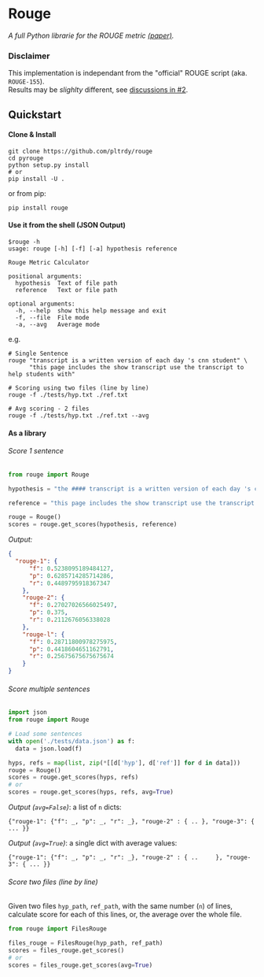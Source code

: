 # Rouge
*A full Python librarie for the ROUGE metric [(paper)](http://www.aclweb.org/anthology/W04-1013).*

### Disclaimer
This implementation is independant from the "official" ROUGE script (aka. `ROUGE-155`).   
Results may be *slighlty* different, see [discussions in #2](https://github.com/pltrdy/rouge/issues/2).

## Quickstart
#### Clone & Install
```shell
git clone https://github.com/pltrdy/rouge
cd pyrouge
python setup.py install
# or
pip install -U .
```
or from pip:
```
pip install rouge
```
#### Use it from the shell (JSON Output)
```
$rouge -h
usage: rouge [-h] [-f] [-a] hypothesis reference

Rouge Metric Calculator

positional arguments:
  hypothesis  Text of file path
  reference   Text or file path

optional arguments:
  -h, --help  show this help message and exit
  -f, --file  File mode
  -a, --avg   Average mode

```

e.g. 


```shell
# Single Sentence
rouge "transcript is a written version of each day 's cnn student" \
      "this page includes the show transcript use the transcript to help students with"

# Scoring using two files (line by line)
rouge -f ./tests/hyp.txt ./ref.txt

# Avg scoring - 2 files
rouge -f ./tests/hyp.txt ./ref.txt --avg
```

#### As a library

###### Score 1 sentence

```python
from rouge import Rouge 

hypothesis = "the #### transcript is a written version of each day 's cnn student news program use this transcript to he    lp students with reading comprehension and vocabulary use the weekly newsquiz to test your knowledge of storie s you     saw on cnn student news"

reference = "this page includes the show transcript use the transcript to help students with reading comprehension and     vocabulary at the bottom of the page , comment for a chance to be mentioned on cnn student news . you must be a teac    her or a student age # # or older to request a mention on the cnn student news roll call . the weekly newsquiz tests     students ' knowledge of even ts in the news"

rouge = Rouge()
scores = rouge.get_scores(hypothesis, reference)
```

*Output:*

```json
{
  "rouge-1": {
      "f": 0.5238095189484127,
      "p": 0.6285714285714286,
      "r": 0.4489795918367347
    },  
    "rouge-2": {
      "f": 0.27027026566025497,
      "p": 0.375,
      "r": 0.2112676056338028
    },  
    "rouge-l": {
      "f": 0.28711800978275975,
      "p": 0.4418604651162791,
      "r": 0.25675675675675674
    }
}  
```

###### Score multiple sentences
```python
import json
from rouge import Rouge

# Load some sentences
with open('./tests/data.json') as f:
  data = json.load(f)

hyps, refs = map(list, zip(*[[d['hyp'], d['ref']] for d in data]))
rouge = Rouge()
scores = rouge.get_scores(hyps, refs)
# or
scores = rouge.get_scores(hyps, refs, avg=True)
```

*Output (`avg=False`)*: a list of `n` dicts:

```
{"rouge-1": {"f": _, "p": _, "r": _}, "rouge-2" : { .. }, "rouge-3": { ... }}
```


*Output (`avg=True`)*: a single dict with average values:

```
{"rouge-1": {"f": _, "p": _, "r": _}, "rouge-2" : { ..     }, "rouge-3": { ... }}
``` 

###### Score two files (line by line)
Given two files `hyp_path`, `ref_path`, with the same number (`n`) of lines, calculate score for each of this lines, or, the average over the whole file. 

```python
from rouge import FilesRouge

files_rouge = FilesRouge(hyp_path, ref_path)
scores = files_rouge.get_scores()
# or
scores = files_rouge.get_scores(avg=True)
```
